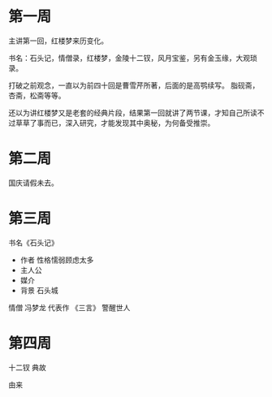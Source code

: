 # 第一周

主讲第一回，红楼梦来历变化。

书名：石头记，情僧录，红楼梦，金陵十二钗，风月宝鉴，另有金玉缘，大观琐录。

打破之前观念，一直以为前四十回是曹雪芹所著，后面的是高鹗续写。 脂砚斋，杏斋，松斋等等。

还以为讲红楼梦又是老套的经典片段，结果第一回就讲了两节课，才知自己所读不过草草了事而已，深入研究，才能发现其中奥秘，为何备受推崇。

# 第二周 

国庆请假未去。

# 第三周

书名《石头记》

* 作者  性格懦弱顾虑太多
* 主人公
* 媒介
* 背景 石头城

情僧 冯梦龙 代表作 《三言》 警醒世人

# 第四周

十二钗 典故

由来